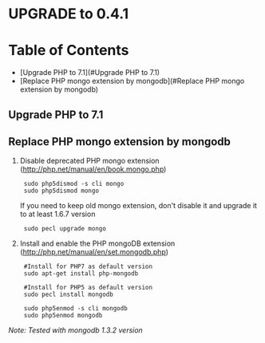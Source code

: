 UPGRADE to 0.4.1
================


# Table of Contents

-  [Upgrade PHP to 7.1](#Upgrade PHP to 7.1)
-  [Replace PHP mongo extension by mongodb](#Replace PHP mongo extension by mongodb)

## Upgrade PHP to 7.1

## Replace PHP mongo extension by mongodb
        
1. Disable deprecated PHP mongo extension (http://php.net/manual/en/book.mongo.php)

        sudo php5dismod -s cli mongo
        sudo php5dismod mongo
    
    If you need to keep old mongo extension, don't disable it and upgrade it to at least 1.6.7 version
    
        sudo pecl upgrade mongo

2. Install and enable the PHP mongoDB extension (http://php.net/manual/en/set.mongodb.php)

        #Install for PHP7 as default version
        sudo apt-get install php-mongodb
        
        #Install for PHP5 as default version
        sudo pecl install mongodb
   
        sudo php5enmod -s cli mongodb
        sudo php5enmod mongodb

*Note: Tested with mongodb 1.3.2 version*